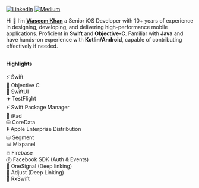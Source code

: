 [![LinkedIn][linkedin-shield]][linkedin-url]
[![Medium][medium-shield]][medium-url]

Hi 👋 I’m [**Waseem Khan**](https://www.linkedin.com/in/waseemwk/) a Senior iOS Developer with 10+ years of experience in designing, developing, and delivering high-performance mobile applications. 
Proficient in **Swift** and **Objective-C**. Familiar with **Java** and have hands-on experience with **Kotlin/Android**, capable of contributing effectively if needed.
<br/><br/>

**Highlights**
<br/>
<br> ⚡ Swift
<br> 👾 Objective C
<br> 🎨 SwiftUI
<br> ✈️ TestFlight
<br> ⚡ Swift Package Manager
<br> 📱 iPad
<br> ⛁ CoreData
<br> ⬇️ Apple Enterprise Distribution
<br> ⛁ Segment
<br> 📊 Mixpanel
<br> 🔥 Firebase
<br> ⓕ Facebook SDK (Auth & Events)
<br> 🎯 OneSignal (Deep linking)
<br> 🎯 Adjust (Deep Linking)
<br> 🦈 RxSwift

<!-- MARKDOWN LINKS & IMAGES -->
[swift-shield]: https://img.shields.io/badge/Swift-FF7F00?style=for-the-badge&logo=swift&logoColor=white
[swift-url]: https://www.swift.org/

[objective-c-shield]: https://img.shields.io/badge/Objective--C-555555?style=for-the-badge&logo=objective-c&logoColor=white
[objective-c-url]: https://developer.apple.com/library/archive/documentation/Cocoa/Conceptual/ProgrammingWithObjectiveC/Introduction/Introduction.html

[linkedin-shield]: https://img.shields.io/badge/-LinkedIn-black.svg?style=for-the-badge&logo=linkedin&colorB=555
[linkedin-url]: https://www.linkedin.com/in/waseemwk/

[medium-shield]: https://img.shields.io/badge/-Medium-black.svg?style=for-the-badge&logo=linkedin&colorB=555
[medium-url]: https://medium.com/@waseemwk
